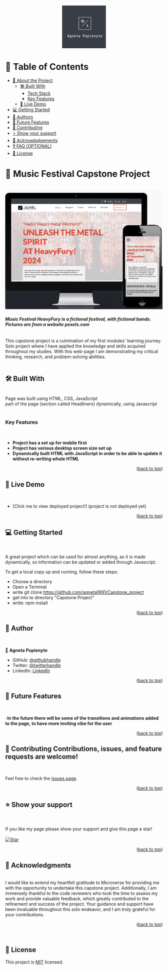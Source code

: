 <a name="readme-top"></a>

<div align="center">
  
  <img src="images/logo.jpg" alt="logo" width="140"  height="auto" />
  <br/>

</div>

# 📗 Table of Contents

- [📖 About the Project](#about-project)
  - [🛠 Built With](#built-with)
    - [Tech Stack](#tech-stack)
    - [Key Features](#key-features)
  - [🚀 Live Demo](#live-demo)
- [💻 Getting Started](#getting-started)
- [👥 Authors](#authors)
- [🔭 Future Features](#future-features)
- [🤝 Contributing](#contributing)
- [⭐️ Show your support](#support)
- [🙏 Acknowledgements](#acknowledgements)
- [❓ FAQ (OPTIONAL)](#faq)
- [📝 License](#license)


# 📖 Music Festival Capstone Project <a name="about-project"></a>
<br>

<img src="images/readme-pic.jpg" alt="project" />
<br>

#### ***Music Festival HeavyFury is a fictional festival, with fictional bands. Pictures are from a website pexels.com*** ####
<br>
This capstone project is a culmination of my first modules' learning journey. Solo project where I have applied the knowledge and skills acquired throughout my studies. With this web-page I am demonstrating my critical thinking, research, and problem-solving abilities.
<br>
<br>

## 🛠 Built With <a name="built-with"></a>
<br>


  <summary>Page was built using HTML, CSS, JavaScript<br>
  part of the page (section called Headliners) dynamically, using Javascript</summary>

<br>

### Key Features <a name="key-features"></a>

<br>

- **Project has a set up for mobile first**
- **Project has verious desktop screen size set up**
- **Dynamically built HTML with JavaScript in order to be able to update it without re-writing whole HTML**


<p align="right">(<a href="#readme-top">back to top</a>)</p>



## 🚀 Live Demo <a name="live-demo"></a>
<br>

- [Click me to view deployed project!] (project is not deployed yet)

<p align="right">(<a href="#readme-top">back to top</a>)</p>


## 💻 Getting Started <a name="getting-started"></a>
<br>

A great project which can be used for almost anything, as it is made dynamically, so information can be updated or added through Javascript.

To get a local copy up and running, follow these steps:
<br>
- Choose a directory
- Open a Terminal
- write git clone https://github.com/agneta1991/Capstone_project
- get into to directory "Capstone Project"
- write: npm install

<p align="right">(<a href="#readme-top">back to top</a>)</p>


## 👥 Author <a name="authors"></a>
<br>


👤 **Agneta Pupienyte**

- GitHub: [@githubhandle](https://github.com/agneta1991)
- Twitter: [@twitterhandle](https://twitter.com/pupienytea)
- LinkedIn: [LinkedIn](https://www.linkedin.com/in/agneta-pupienyte-124a27256/?originalSubdomain=lt)


<p align="right">(<a href="#readme-top">back to top</a>)</p>



## 🔭 Future Features <a name="future-features"></a>
<br>

-**In the future there will be some of the transitions and animations added to the page, to have more inviting vibe for the user**


<p align="right">(<a href="#readme-top">back to top</a>)</p>


## 🤝 Contributing <a name="contributing"></a>Contributions, issues, and feature requests are welcome!
<br>

Feel free to check the [issues page](https://github.com/agneta1991/Capstone-project/issues).

<p align="right">(<a href="#readme-top">back to top</a>)</p>



## ⭐️ Show your support <a name="support"></a>
<br>

If you like my page please show your support and give this page a star!
<br>
<br>
[![Star](https://img.shields.io/github/stars/agneta1991/capstone_project?style=social)](https://github.com/agneta1991/capstone_project)



<p align="right">(<a href="#readme-top">back to top</a>)</p>


## 🙏 Acknowledgments <a name="acknowledgements"></a>

<br>
I would like to extend my heartfelt gratitude to Microverse for providing me with the opportunity to undertake this capstone project. Additionally, I am immensely thankful to the code reviewers who took the time to assess my work and provide valuable feedback, which greatly contributed to the refinement and success of the project. Your guidance and support have been invaluable throughout this solo endeavor, and I am truly grateful for your contributions.

<p align="right">(<a href="#readme-top">back to top</a>)</p>
<br>

## 📝 License <a name="license"></a>

This project is [MIT](./MIT.md) licensed.